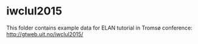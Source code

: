 # iwclul2015
This folder contains example data for ELAN tutorial in Tromsø conference: http://gtweb.uit.no/iwclul2015/
